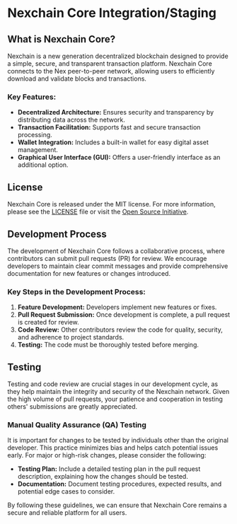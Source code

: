 # Nexchain Core Integration/Staging

## What is Nexchain Core?
Nexchain is a new generation decentralized blockchain designed to provide a simple, secure, and transparent transaction platform. Nexchain Core connects to the Nex peer-to-peer network, allowing users to efficiently download and validate blocks and transactions.

### Key Features:
- **Decentralized Architecture:** Ensures security and transparency by distributing data across the network.
- **Transaction Facilitation:** Supports fast and secure transaction processing.
- **Wallet Integration:** Includes a built-in wallet for easy digital asset management.
- **Graphical User Interface (GUI):** Offers a user-friendly interface as an additional option.

## License
Nexchain Core is released under the MIT license. For more information, please see the [LICENSE](LICENSE) file or visit the [Open Source Initiative](https://opensource.org/licenses/MIT).

## Development Process
The development of Nexchain Core follows a collaborative process, where contributors can submit pull requests (PR) for review. We encourage developers to maintain clear commit messages and provide comprehensive documentation for new features or changes introduced.

### Key Steps in the Development Process:
1. **Feature Development:** Developers implement new features or fixes.
2. **Pull Request Submission:** Once development is complete, a pull request is created for review.
3. **Code Review:** Other contributors review the code for quality, security, and adherence to project standards.
4. **Testing:** The code must be thoroughly tested before merging.

## Testing
Testing and code review are crucial stages in our development cycle, as they help maintain the integrity and security of the Nexchain network. Given the high volume of pull requests, your patience and cooperation in testing others' submissions are greatly appreciated.

### Manual Quality Assurance (QA) Testing
It is important for changes to be tested by individuals other than the original developer. This practice minimizes bias and helps catch potential issues early. For major or high-risk changes, please consider the following:

- **Testing Plan:** Include a detailed testing plan in the pull request description, explaining how the changes should be tested.
- **Documentation:** Document testing procedures, expected results, and potential edge cases to consider.

By following these guidelines, we can ensure that Nexchain Core remains a secure and reliable platform for all users.
